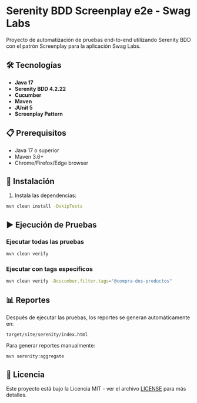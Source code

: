 # Serenity BDD Screenplay e2e - Swag Labs

Proyecto de automatización de pruebas end-to-end utilizando Serenity BDD con el patrón Screenplay para la aplicación Swag Labs.

## 🛠️ Tecnologías

- **Java 17**
- **Serenity BDD 4.2.22**
- **Cucumber**
- **Maven**
- **JUnit 5**
- **Screenplay Pattern**

## 📋 Prerequisitos

- Java 17 o superior
- Maven 3.6+
- Chrome/Firefox/Edge browser

## 🚀 Instalación

1. Instala las dependencias:
```bash
mvn clean install -DskipTests
```

## ▶️ Ejecución de Pruebas

### Ejecutar todas las pruebas
```bash
mvn clean verify
```

### Ejecutar con tags específicos
```bash
mvn clean verify -Dcucumber.filter.tags="@compra-dos-productos"

```

## 📊 Reportes

Después de ejecutar las pruebas, los reportes se generan automáticamente en:
```
target/site/serenity/index.html
```

Para generar reportes manualmente:
```bash
mvn serenity:aggregate
```

## 📝 Licencia

Este proyecto está bajo la Licencia MIT - ver el archivo [LICENSE](LICENSE) para más detalles.